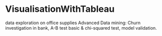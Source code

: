 # VisualisationWithTableau
data exploration on office supplies
Advanced Data mining: Churn investigation in bank, 
A-B test basic & chi-squared test, model validation. 
